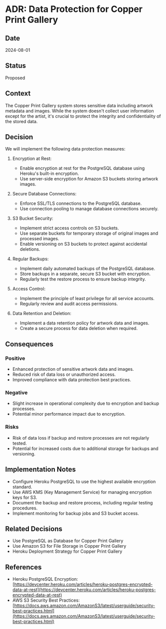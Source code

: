 # ADR: Data Protection for Copper Print Gallery

## Date
2024-08-01

## Status
Proposed

## Context
The Copper Print Gallery system stores sensitive data including artwork metadata and images. While the system doesn't collect user information except for the artist, it's crucial to protect the integrity and confidentiality of the stored data.

## Decision
We will implement the following data protection measures:

1. Encryption at Rest:
   - Enable encryption at rest for the PostgreSQL database using Heroku's built-in encryption.
   - Use server-side encryption for Amazon S3 buckets storing artwork images.

2. Secure Database Connections:
   - Enforce SSL/TLS connections to the PostgreSQL database.
   - Use connection pooling to manage database connections securely.

3. S3 Bucket Security:
   - Implement strict access controls on S3 buckets.
   - Use separate buckets for temporary storage of original images and processed images.
   - Enable versioning on S3 buckets to protect against accidental deletions.

4. Regular Backups:
   - Implement daily automated backups of the PostgreSQL database.
   - Store backups in a separate, secure S3 bucket with encryption.
   - Regularly test the restore process to ensure backup integrity.

5. Access Control:
   - Implement the principle of least privilege for all service accounts.
   - Regularly review and audit access permissions.

6. Data Retention and Deletion:
   - Implement a data retention policy for artwork data and images.
   - Create a secure process for data deletion when required.

## Consequences

### Positive
- Enhanced protection of sensitive artwork data and images.
- Reduced risk of data loss or unauthorized access.
- Improved compliance with data protection best practices.

### Negative
- Slight increase in operational complexity due to encryption and backup processes.
- Potential minor performance impact due to encryption.

### Risks
- Risk of data loss if backup and restore processes are not regularly tested.
- Potential for increased costs due to additional storage for backups and versioning.

## Implementation Notes
- Configure Heroku PostgreSQL to use the highest available encryption standard.
- Use AWS KMS (Key Management Service) for managing encryption keys for S3.
- Document the backup and restore process, including regular testing procedures.
- Implement monitoring for backup jobs and S3 bucket access.

## Related Decisions
- Use PostgreSQL as Database for Copper Print Gallery
- Use Amazon S3 for File Storage in Copper Print Gallery
- Heroku Deployment Strategy for Copper Print Gallery

## References
- Heroku PostgreSQL Encryption: [https://devcenter.heroku.com/articles/heroku-postgres-encrypted-data-at-rest](https://devcenter.heroku.com/articles/heroku-postgres-encrypted-data-at-rest)
- AWS S3 Security Best Practices: [https://docs.aws.amazon.com/AmazonS3/latest/userguide/security-best-practices.html](https://docs.aws.amazon.com/AmazonS3/latest/userguide/security-best-practices.html)
